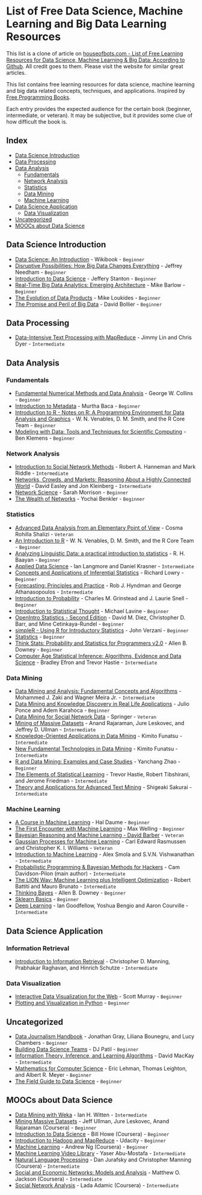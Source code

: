 # List of Free Data Science, Machine Learning and Big Data Learning Resources

This list is a clone of article on [houseofbots.com - List of Free Learning Resources for Data Science, Machine Learning & Big Data: According to Github](http://houseofbots.com/news-detail/3863-4-list-of-free-learning-resources-for-data-science-machine-learning-and-big-data-according-to-github). All credit goes to them. Please visit the website for similar great articles.

This list contains free learning resources for data science, machine learning and big data related concepts, techniques, and applications. Inspired by [Free Programming Books](https://github.com/vhf/free-programming-books).

Each entry provides the expected audience for the certain book (beginner, intermediate, or veteran). It may be subjective, but it provides some clue of how difficult the book is.

[Should I include this??]: <>
[comment]: <> (# How To Contribute)
[comment]: <> (* Fork)
[comment]: <> (* Edit, and add your recommendations for beginner, intermediate, or veteran)
[comment]: <> (* Send a Pull Request)


## Index

* [Data Science Introduction](#data-science-introduction)
* [Data Processing](#data-processing)
* [Data Analysis](#data-analysis)
  - [Fundamentals](#fundamentals)
  - [Network Analysis](#network-analysis)
  - [Statistics](#statics)
  - [Data Mining](#data-mining)
  - [Machine Learning](#machine-learning)
* [Data Science Application](#data-science-application)
  - [Data Visualization](#data-visualization)
* [Uncategorized](#uncatogerized)
* [MOOCs about Data Science](#moocs-about-data-science)


## Data Science Introduction

* [Data Science: An Introduction](http://en.wikibooks.org/wiki/Data_Science:_An_Introduction) - Wikibook - `Beginner`
* [Disruptive Possibilities: How Big Data Changes Everything](http://www.amazon.com/Disruptive-Possibilities-Data-Changes-Everything-ebook/dp/B00CLH387W) - Jeffrey Needham - `Beginner`
* [Introduction to Data Science](http://jsresearch.net/) - Jeffery Stanton - `Beginner`
* [Real-Time Big Data Analytics: Emerging Architecture](http://www.amazon.com/Real-Time-Big-Data-Analytics-Architecture-ebook/dp/B00DO33RSW) - Mike Barlow - `Beginner`
* [The Evolution of Data Products](http://www.amazon.com/The-Evolution-Data-Products-ebook/dp/B005QEKQUY/ref=sr_1_63?s=digital-text&ie=UTF8&qid=1351898530&sr=1-63) - Mike Loukides - `Beginner`
* [The Promise and Peril of Big Data](http://www.aspeninstitute.org/sites/default/files/content/docs/pubs/The_Promise_and_Peril_of_Big_Data.pdf) - David Bollier - `Beginner`

## Data Processing

* [Data-Intensive Text Processing with MapReduce](http://lintool.github.io/MapReduceAlgorithms/MapReduce-book-final.pdf) - Jimmy Lin and Chris Dyer - `Intermediate`

## Data Analysis

### Fundamentals

* [Fundamental Numerical Methods and Data Analysis](http://ads.harvard.edu/books/1990fnmd.book/) - George W. Collins - `Beginner`
* [Introduction to Metadata](http://www.getty.edu/research/publications/electronic_publications/intrometadata/index.html) - Murtha Baca - `Beginner`
* [Introduction to R - Notes on R: A Programming Environment for Data Analysis and Graphics](http://cran.r-project.org/doc/manuals/R-intro.pdf) - W. N. Venables, D. M. Smith, and the R Core Team - `Beginner`
* [Modeling with Data: Tools and Techniques for Scientific Computing](http://modelingwithdata.org/about_the_book.html) - Ben Klemens - `Beginner`

### Network Analysis

* [Introduction to Social Network Methods](http://faculty.ucr.edu/~hanneman/nettext/) - Robert A. Hanneman and Mark Riddle - `Intermediate`
* [Networks, Crowds, and Markets: Reasoning About a Highly Connected World](http://www.cs.cornell.edu/home/kleinber/networks-book/) - David Easley and Jon Kleinberg - `Intermediate`
* [Network Science](http://barabasilab.neu.edu/networksciencebook/downlPDF.html) - Sarah Morrison - `Beginner`
* [The Wealth of Networks](http://www.benkler.org/Benkler_Wealth_Of_Networks.pdf) - Yochai Benkler - `Beginner`

### Statistics

* [Advanced Data Analysis from an Elementary Point of View](http://www.stat.cmu.edu/~cshalizi/ADAfaEPoV/ADAfaEPoV.pdf) - Cosma Rohilla Shalizi - `Veteran`
* [An Introduction to R](http://cran.r-project.org/doc/manuals/R-intro.pdf) - W. N. Venables, D. M. Smith, and the R Core Team - `Beginner`
* [Analyzing Linguistic Data: a practical introduction to statistics](http://www.ualberta.ca/~baayen/publications/baayenCUPstats.pdf) - R. H. Baayan - `Beginner`
* [Applied Data Science](http://columbia-applied-data-science.github.io/appdatasci.pdf) - Ian Langmore and Daniel Krasner - `Intermediate`
* [Concepts and Applications of Inferential Statistics](http://vassarstats.net/textbook/) - Richard Lowry - `Beginner`
* [Forecasting: Principles and Practice](https://www.otexts.org/fpp/) - Rob J. Hyndman and George Athanasopoulos - `Intermediate`
* [Introduction to Probability](http://www.dartmouth.edu/~chance/teaching_aids/books_articles/probability_book/pdf.html) - Charles M. Grinstead and J. Laurie Snell - `Beginner`
* [Introduction to Statistical Thought](http://www.math.umass.edu/~lavine/Book/book.pdf) - Michael Lavine - `Beginner`
* [OpenIntro Statistics - Second Edition](http://www.openintro.org/stat/textbook.php) - David M. Diez, Christopher D. Barr, and Mine Cetinkaya-Rundel - `Beginner`
* [simpleR - Using R for Introductory Statistics](http://cran.r-project.org/doc/contrib/Verzani-SimpleR.pdf) - John Verzani - `Beginner`
* [Statistics](http://upload.wikimedia.org/wikipedia/commons/8/82/Statistics.pdf) - `Beginner`
* [Think Stats: Probability and Statistics for Programmers v2.0](http://greenteapress.com/thinkstats2/thinkstats2.pdf) - Allen B. Downey - `Beginner`
* [Computer Age Statistical Inference: Algorithms, Evidence and Data Science](https://web.stanford.edu/~hastie/CASI/) - Bradley Efron and Trevor Hastie - `Intermediate`

### Data Mining

* [Data Mining and Analysis: Fundamental Concepts and Algorithms](https://repo.palkeo.com/algo/information-retrieval/Data%20mining%20and%20analysis.pdf) - Mohammed J. Zaki and Wagner Meira Jr. - `Intermediate`
* [Data Mining and Knowledge Discovery in Real Life Applications](http://www.intechopen.com/books/data_mining_and_knowledge_discovery_in_real_life_applications) - Julio Ponce and Adem Karahoca - `Beginner`
* [Data Mining for Social Network Data](http://link.springer.com/book/10.1007%2F978-1-4419-6287-4) - Springer - `Veteran`
* [Mining of Massive Datasets](http://infolab.stanford.edu/~ullman/mmds/book.pdf) - Anand Rajaraman, Jure Leskovec, and Jeffrey D. Ullman - `Intermediate`
* [Knowledge-Oriented Applications in Data Mining](http://www.intechopen.com/books/knowledge-oriented-applications-in-data-mining) - Kimito Funatsu - `Intermediate`
* [New Fundamental Technologies in Data Mining](http://www.intechopen.com/books/new-fundamental-technologies-in-data-mining) - Kimito Funatsu - `Intermediate`
* [R and Data Mining: Examples and Case Studies](http://cran.r-project.org/doc/contrib/Zhao_R_and_data_mining.pdf) - Yanchang Zhao - `Beginner`
* [The Elements of Statistical Learning](http://statweb.stanford.edu/~tibs/ElemStatLearn/) - Trevor Hastie, Robert Tibshirani, and Jerome Friedman - `Intermediate`
* [Theory and Applications for Advanced Text Mining](http://www.intechopen.com/books/theory-and-applications-for-advanced-text-mining) - Shigeaki Sakurai - `Intermediate`

### Machine Learning

* [A Course in Machine Learning](http://ciml.info/) - Hal Daume - `Beginner`
* [The First Encounter with Machine Learning](https://www.ics.uci.edu/~welling/teaching/273ASpring10/IntroMLBook.pdf) - Max Welling - `Beginner`
* [Bayesian Reasoning and Machine Learning - David Barber](http://web4.cs.ucl.ac.uk/staff/D.Barber/textbook/031013.pdf) - `Veteran`
* [Gaussian Processes for Machine Learning](http://www.gaussianprocess.org/gpml/chapters/) - Carl Edward Rasmussen and Christopher K. I. Williams - `Veteran`
* [Introduction to Machine Learning](http://alex.smola.org/drafts/thebook.pdf) - Alex Smola and S.V.N. Vishwanathan - `Intermediate`
* [Probabilistic Programming &amp; Bayesian Methods for Hackers](http://camdavidsonpilon.github.io/Probabilistic-Programming-and-Bayesian-Methods-for-Hackers/) - Cam Davidson-Pilon (main author) - `Intermediate`
* [The LION Way: Machine Learning plus Intelligent Optimization](http://www.lionsolver.com/LIONbook/) - Robert Battiti and Mauro Brunato - `Intermediate`
* [Thinking Bayes](http://www.greenteapress.com/thinkbayes/) - Allen B. Downey - `Beginner`
* [Sklearn Basics](http://nbviewer.ipython.org/github/jakevdp/sklearn_scipy2013/tree/master/notebooks/) - `Beginner`
* [Deep Learning](http://www.deeplearningbook.org/) - Ian Goodfellow, Yoshua Bengio and Aaron Courville - `Intermediate`

## Data Science Application

### Information Retrieval

* [Introduction to Information Retrieval](http://nlp.stanford.edu/IR-book/) - Christopher D. Manning, Prabhakar Raghavan, and Hinrich Schutze - `Intermediate`


### Data Visualization

* [Interactive Data Visualization for the Web](http://chimera.labs.oreilly.com/books/1230000000345/index.html) - Scott Murray - `Beginner`
* [Plotting and Visualization in Python](http://nbviewer.ipython.org/urls/gist.github.com/fonnesbeck/5850463/raw/a29d9ffb863bfab09ff6c1fc853e1d5bf69fe3e4/3.+Plotting+and+Visualization.ipynb) - `Beginner`


## Uncategorized

* [Data Journalism Handbook](http://datajournalismhandbook.org/1.0/en/) - Jonathan Gray, Liliana Bounegru, and Lucy Chambers - `Beginner`
* [Building Data Science Teams](http://assets.en.oreilly.com/1/eventseries/23/Building-Data-Science-Teams.pdf) - DJ Patil - `Beginner`
* [Information Theory, Inference, and Learning Algorithms](http://www.inference.phy.cam.ac.uk/itprnn/book.html) - David MacKay - `Intermediate`
* [Mathematics for Computer Science](http://ocw.mit.edu/courses/electrical-engineering-and-computer-science/6-042j-mathematics-for-computer-science-fall-2010/readings/MIT6_042JF10_notes.pdf) - Eric Lehman, Thomas Leighton, and Albert R. Meyer - `Beginner`
* [The Field Guide to Data Science](http://www.boozallen.com/media/file/The-Field-Guide-to-Data-Science.pdf) - `Beginner`

## MOOCs about Data Science

* [Data Mining with Weka](http://www.cs.waikato.ac.nz/ml/weka/mooc/dataminingwithweka/) - Ian H. Witten - `Intermediate`
* [Mining Massive Datasets](https://class.coursera.org/mmds-002) - Jeff Ullman, Jure Leskovec, Anand Rajaraman (Coursera) - `Beginner`
* [Introduction to Data Science](https://class.coursera.org/datasci-001/class) - Bill Howe (Coursera) - `Beginner`
* [Introduction to Hadoop and MapReduce](https://www.udacity.com/course/ud617) - Udacity - `Beginner`
* [Machine Learning](https://class.coursera.org/ml-003/class) - Andrew Ng (Coursera) - `Beginner`
* [Machine Learning Video Library](http://work.caltech.edu/library/#!?goback=.gde_35222_member_5810981726511443971) - Yaser Abu-Mostafa - `Intermediate`
* [Natural Language Processing](https://class.coursera.org/nlp/lecture/preview) - Dan Jurafsky and Christopher Manning (Coursera) - `Intermediate`
* [Social and Economic Networks: Models and Analysis](https://class.coursera.org/networksonline-001/class) - Matthew O. Jackson (Coursera) - `Intermediate`
* [Social Network Analysis](https://class.coursera.org/sna-003/class) - Lada Adamic (Coursera) - `Intermediate`
